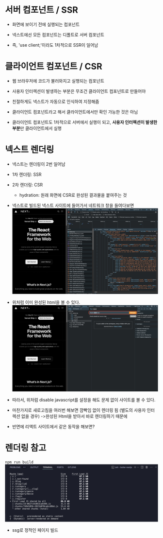# 서버 컴포넌트 / SSR

- 화면에 보이기 전에 실행되는 컴포넌트
- 넥스트에선 모든 컴포넌트는 디폴트로 서버 컴포넌트

- 즉, 'use client;'이라도 1차적으로 SSR이 일어남

# 클라이언트 컴포넌트 / CSR

- 웹 브라우저에 코드가 불러와지고 실행되는 컴포넌트
- 사용자 인터렉션이 발생하는 부분은 무조건 클라이언트 컴포넌트로 만들어야
- 친절하게도 넥스트가 자동으로 인식하여 지정해줌

- 클라이언트 컴포넌트라고 해서 클라이언트에서만 확인 가능한 것은 아님
- 클라이언트 컴포넌트도 1차적으로 서버에서 실행이 되고, **사용자 인터렉션이 발생한 부분**만 클라이언트에서 실행

# 넥스트 렌더링

- 넥스트는 렌더링이 2번 일어남
- 1차 렌더링: SSR
- 2차 렌더링: CSR

  - hydration: 원래 화면에 CSR로 완성된 결과물을 붙여주는 것

- 넥스트로 빌드된 넥스트 사이트에 들어가서 네트워크 창을 들여다보면
  ![alt text](image.png)
- 위처럼 이미 완성된 html을 볼 수 있다.
  ![alt text](image-1.png)
- 따라서, 위처럼 disable javascript를 설정을 해도 문제 없이 사이트를 볼 수 있다.
- 마찬가지로 새로고침을 여러번 해보면 깜빡임 없이 렌더링 됨 (별도의 사용자 인터렉션 없을 경우) ->완성된 Html을 받아서 바로 렌더링하기 때문에

- 반면에 리액트 사이트에서 같은 동작을 해보면?

# 렌더링 참고

`npm run build`
![alt text](image-2.png)

- ssg로 정적인 페이지 빌드
